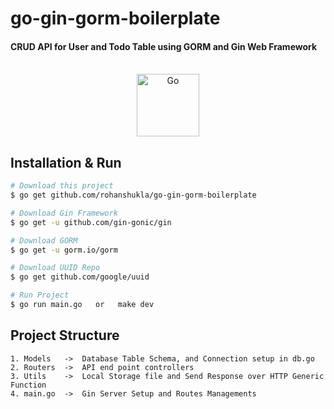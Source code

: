 # go-gin-gorm-boilerplate

#### CRUD API for User and Todo Table using GORM and Gin Web Framework 

<div align="center">
    <br />
    <img alt="Go" src="https://golang.org/lib/godoc/images/go-logo-blue.svg" width="100" />
</div>

## Installation & Run
```bash
# Download this project
$ go get github.com/rohanshukla/go-gin-gorm-boilerplate

# Download Gin Framework
$ go get -u github.com/gin-gonic/gin

# Download GORM
$ go get -u gorm.io/gorm

# Download UUID Repo
$ go get github.com/google/uuid

# Run Project
$ go run main.go   or   make dev
```

## Project Structure
```
1. Models   ->  Database Table Schema, and Connection setup in db.go
2. Routers  ->  API end point controllers
3. Utils    ->  Local Storage file and Send Response over HTTP Generic Function
4. main.go  ->  Gin Server Setup and Routes Managements
```